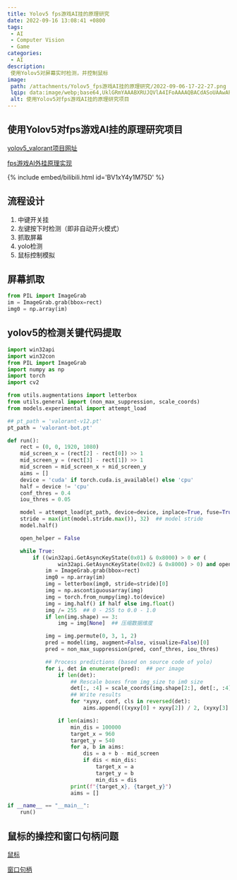 ```yaml
---
title: Yolov5 fps游戏AI挂的原理研究
date: 2022-09-16 13:08:41 +0800
tags:
 - AI
 - Computer Vision
 - Game
categories:
 - AI
description: 
 使用Yolov5对屏幕实时检测，并控制鼠标
image:
 path: /attachments/Yolov5_fps游戏AI挂的原理研究/2022-09-06-17-22-27.png
 lqip: data:image/webp;base64,UklGRmYAAABXRUJQVlA4IFoAAAAQBACdASoUAAwAPxFysFAsJqSisAgBgCIJQBOmUABv6qq4xImFA/EhAAD9TBUE7zDaSIEBxy3DhPIWaW/zocuJfNnigiYaaEJUjdS/4ulg5H0LqJgDS/QXAAA=
 alt: 使用Yolov5对fps游戏AI挂的原理研究项目
---
```


## 使用Yolov5对fps游戏AI挂的原理研究项目

[yolov5_valorant项目网址](https://github.com/DuGuYifei/Yolov5_FPS_AICheatPrinciple)

[fps游戏AI外挂原理实现](https://www.bilibili.com/video/BV1xY4y1M75D/)

{% include embed/bilibili.html id='BV1xY4y1M75D' %}


## 流程设计
1. 中键开关挂
2. 左键按下时检测（即非自动开火模式）
3. 抓取屏幕
4. yolo检测
5. 鼠标控制模拟

## 屏幕抓取
```py
from PIL import ImageGrab
im = ImageGrab.grab(bbox=rect)
img0 = np.array(im)
```

## yolov5的检测关键代码提取
```py
import win32api
import win32con
from PIL import ImageGrab
import numpy as np
import torch
import cv2

from utils.augmentations import letterbox
from utils.general import (non_max_suppression, scale_coords)
from models.experimental import attempt_load

## pt_path = 'valorant-v12.pt'
pt_path = 'valorant-bot.pt'

def run():
    rect = (0, 0, 1920, 1080)
    mid_screen_x = (rect[2] - rect[0]) >> 1
    mid_screen_y = (rect[3] - rect[1]) >> 1
    mid_screen = mid_screen_x + mid_screen_y
    aims = []
    device = 'cuda' if torch.cuda.is_available() else 'cpu'
    half = device != 'cpu'
    conf_thres = 0.4
    iou_thres = 0.05

    model = attempt_load(pt_path, device=device, inplace=True, fuse=True)
    stride = max(int(model.stride.max()), 32)  ## model stride
    model.half()

    open_helper = False

    while True:
        if ((win32api.GetAsyncKeyState(0x01) & 0x8000) > 0 or (
                win32api.GetAsyncKeyState(0x02) & 0x8000) > 0) and open_helper:
            im = ImageGrab.grab(bbox=rect)
            img0 = np.array(im)
            img = letterbox(img0, stride=stride)[0]
            img = np.ascontiguousarray(img)
            img = torch.from_numpy(img).to(device)
            img = img.half() if half else img.float()
            img /= 255  ## 0 - 255 to 0.0 - 1.0
            if len(img.shape) == 3:
                img = img[None]  ## 压缩数据维度

            img = img.permute(0, 3, 1, 2)
            pred = model(img, augment=False, visualize=False)[0]
            pred = non_max_suppression(pred, conf_thres, iou_thres)

            ## Process predictions (based on source code of yolo)
            for i, det in enumerate(pred):  ## per image
                if len(det):
                    ## Rescale boxes from img_size to im0 size
                    det[:, :4] = scale_coords(img.shape[2:], det[:, :4], img0.shape).round()
                    ## Write results
                    for *xyxy, conf, cls in reversed(det):
                        aims.append(((xyxy[0] + xyxy[2]) / 2, (xyxy[3] - xyxy[1]) / 5 + xyxy[1]))

                if len(aims):
                    min_dis = 100000
                    target_x = 960
                    target_y = 540
                    for a, b in aims:
                        dis = a + b - mid_screen
                        if dis < min_dis:
                            target_x = a
                            target_y = b
                            min_dis = dis
                    print(f"{target_x}, {target_y}")
                    aims = []

if __name__ == "__main__":
    run()
```

## 鼠标的操控和窗口句柄问题

[鼠标](https://github.com/DuGuYifei/Notes/blob/main/%E8%AE%A1%E7%AE%97%E6%9C%BA/%E8%AE%A1%E7%AE%97%E6%9C%BA%E8%AF%AD%E8%A8%80/Python/Python%E7%9F%A5%E8%AF%86%E7%A7%AF%E7%B4%AF/%E9%BC%A0%E6%A0%87%E8%BE%93%E5%85%A5%E4%BA%8B%E4%BB%B6.md)

[窗口句柄](https://github.com/DuGuYifei/Notes/blob/main/%E8%AE%A1%E7%AE%97%E6%9C%BA/%E8%AE%A1%E7%AE%97%E6%9C%BA%E8%AF%AD%E8%A8%80/Python/Python%E7%9F%A5%E8%AF%86%E7%A7%AF%E7%B4%AF/%E7%AA%97%E5%8F%A3%E5%8F%A5%E6%9F%84.md)